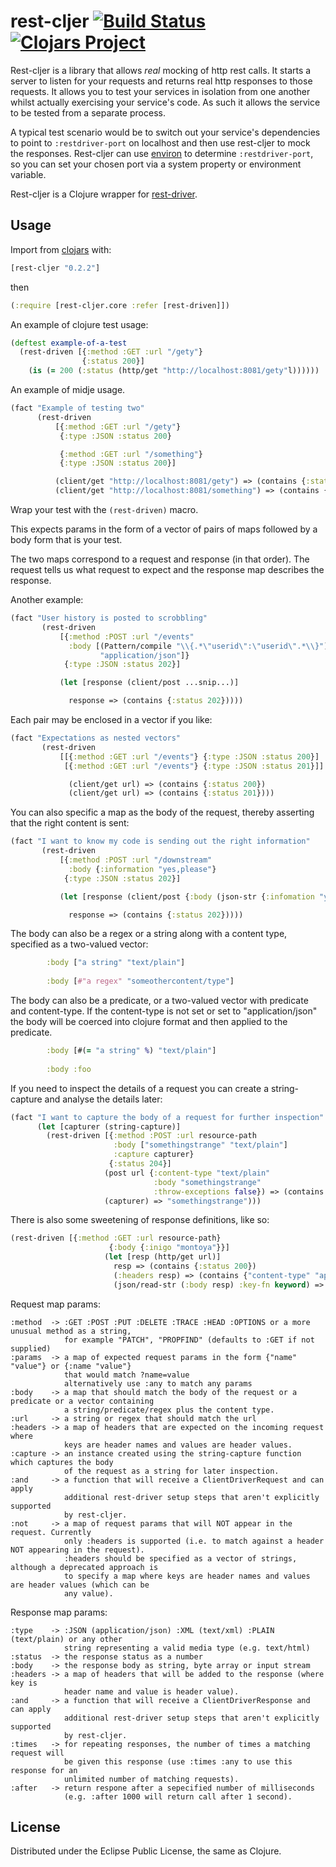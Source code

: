 # rest-cljer [![Build Status](https://travis-ci.org/whostolebenfrog/rest-cljer.svg?branch=master)](https://travis-ci.org/whostolebenfrog/rest-cljer) [![Clojars Project](https://img.shields.io/clojars/v/rest-cljer.svg)](https://clojars.org/rest-cljer)

Rest-cljer is a library that allows *real* mocking of http rest calls. It starts a server to listen for your requests and returns real http responses to those requests. It allows you to test your services in isolation from one another whilst actually exercising your service's code. As such it allows the service to be tested from a separate process.

A typical test scenario would be to switch out your service's dependencies to point to `:restdriver-port` on localhost and then use rest-cljer to mock the responses. Rest-cljer can use [environ](https://github.com/weavejester/environ) to determine `:restdriver-port`, so you can set your chosen port via a system property or environment variable.

Rest-cljer is a Clojure wrapper for [rest-driver](https://github.com/rest-driver/rest-driver).

## Usage

Import from [clojars](https://clojars.org/rest-cljer) with:

```clj
[rest-cljer "0.2.2"]
```

then

```clj
(:require [rest-cljer.core :refer [rest-driven]])
```

An example of clojure test usage:

```clj
(deftest example-of-a-test
  (rest-driven [{:method :GET :url "/gety"}
                {:status 200}]
    (is (= 200 (:status (http/get "http://localhost:8081/gety"l))))))
```

An example of midje usage.

```clj
(fact "Example of testing two"
      (rest-driven
          [{:method :GET :url "/gety"}
           {:type :JSON :status 200}

           {:method :GET :url "/something"}
           {:type :JSON :status 200}]

          (client/get "http://localhost:8081/gety") => (contains {:status 200})
          (client/get "http://localhost:8081/something") => (contains {:status 200})))
```

Wrap your test with the `(rest-driven)` macro.

This expects params in the form of a vector of pairs of maps followed by a body form that is your test.

The two maps correspond to a request and response (in that order). The request tells us what request to expect and the response map describes the response.

Another example:

```clj
(fact "User history is posted to scrobbling"
       (rest-driven
           [{:method :POST :url "/events"
             :body [(Pattern/compile "\\{.*\"userid\":\"userid\".*\\}")
                    "application/json"]}
            {:type :JSON :status 202}]

           (let [response (client/post ...snip...)]

             response => (contains {:status 202}))))
```

Each pair may be enclosed in a vector if you like:

```clj
(fact "Expectations as nested vectors"
       (rest-driven
           [[{:method :GET :url "/events"} {:type :JSON :status 200}]
            [{:method :GET :url "/events"} {:type :JSON :status 201}]]

             (client/get url) => (contains {:status 200})
             (client/get url) => (contains {:status 201})))
```

You can also specific a map as the body of the request, thereby asserting that the right content is sent:

```clj
(fact "I want to know my code is sending out the right information"
       (rest-driven
           [{:method :POST :url "/downstream"
             :body {:information "yes,please"}
            {:type :JSON :status 202}]

           (let [response (client/post {:body (json-str {:infomation "yes,please"}) :content-type :json]

             response => (contains {:status 202}))))
```

The body can also be a regex or a string along with a content type, specified as a two-valued vector:

```clj
        :body ["a string" "text/plain"]
        
        :body [#"a regex" "someothercontent/type"]
```

The body can also be a predicate, or a two-valued vector with predicate and content-type. If the content-type is not set or set to "application/json" the body will be coerced into clojure format and then applied to the predicate.

```clj
        :body [#(= "a string" %) "text/plain"]
        
        :body :foo
```

If you need to inspect the details of a request you can create a string-capture and analyse the details later:

```clj
(fact "I want to capture the body of a request for further inspection"
      (let [capturer (string-capture)]
        (rest-driven [{:method :POST :url resource-path
                       :body ["somethingstrange" "text/plain"]
                       :capture capturer}
                      {:status 204}]
                     (post url {:content-type "text/plain"
                                :body "somethingstrange"
                                :throw-exceptions false}) => (contains {:status 204})
                     (capturer) => "somethingstrange")))
```

There is also some sweetening of response definitions, like so:

```clj
(rest-driven [{:method :GET :url resource-path}
                      {:body {:inigo "montoya"}}]
                     (let [resp (http/get url)]
                       resp => (contains {:status 200})
                       (:headers resp) => (contains {"content-type" "application/json"})
                       (json/read-str (:body resp) :key-fn keyword) => {:inigo "montoya"}))
```


Request map params:

    :method  -> :GET :POST :PUT :DELETE :TRACE :HEAD :OPTIONS or a more unusual method as a string,
                for example "PATCH", "PROPFIND" (defaults to :GET if not supplied)
    :params  -> a map of expected request params in the form {"name" "value"} or {:name "value"}
                that would match ?name=value
                alternatively use :any to match any params
    :body    -> a map that should match the body of the request or a predicate or a vector containing 
                a string/predicate/regex plus the content type.
    :url     -> a string or regex that should match the url
    :headers -> a map of headers that are expected on the incoming request where
                keys are header names and values are header values.
    :capture -> an instance created using the string-capture function which captures the body
                of the request as a string for later inspection.
    :and     -> a function that will receive a ClientDriverRequest and can apply
                additional rest-driver setup steps that aren't explicitly supported
                by rest-cljer.
    :not     -> a map of request params that will NOT appear in the request. Currently
                only :headers is supported (i.e. to match against a header NOT appearing in the request).
                :headers should be specified as a vector of strings, although a deprecated approach is
                to specify a map where keys are header names and values are header values (which can be 
                any value).

Response map params:

    :type    -> :JSON (application/json) :XML (text/xml) :PLAIN (text/plain) or any other
                string representing a valid media type (e.g. text/html)
    :status  -> the response status as a number
    :body    -> the response body as string, byte array or input stream
    :headers -> a map of headers that will be added to the response (where key is
                header name and value is header value).
    :and     -> a function that will receive a ClientDriverResponse and can apply
                additional rest-driver setup steps that aren't explicitly supported
                by rest-cljer.
    :times   -> for repeating responses, the number of times a matching request will
                be given this response (use :times :any to use this response for an
                unlimited number of matching requests).
    :after   -> return respone after a sepecified number of milliseconds 
                (e.g. :after 1000 will return call after 1 second).

## License

Distributed under the Eclipse Public License, the same as Clojure.

